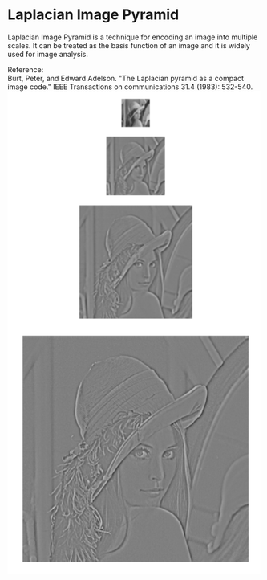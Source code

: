# Laplacian Image Pyramid
Laplacian Image Pyramid is a technique for encoding an image into multiple scales. It can be treated as the basis function of an image and it is widely used for image analysis.

Reference:  
Burt, Peter, and Edward Adelson. "The Laplacian pyramid as a compact image code." IEEE Transactions on communications 31.4 (1983): 532-540.
![Pyr](./LapPyr.png)
